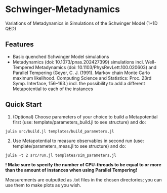# Schwinger-Metadynamics
Variations of Metadynamics in Simulations of the Schwinger Model (1+1D QED)

## Features
- Basic quenched Schwinger Model simulations
- Metadynamics (doi: 10.1073/pnas.202427399) simulations incl. Well-Tempered Metadynamics (doi: 10.1103/PhysRevLett.100.020603) 
  and Parallel Tempering (Geyer, C. J. (1991). Markov chain Monte Carlo maximum likelihood. Computing Science and Statistics: Proc. 23rd Symp. Interface, 156–163.) incl.   the possibility to add a different Metapotential to each of the instances

## Quick Start
1. (Optional) Choose parameters of your choice to build a Metapotential first (use: template/parameters_build.jl to see structure) and do:
```
julia src/build.jl templates/build_parameters.jl
```

2. Use Metapotential to measure observables in second run (use: template/parameters_meas.jl to see structure) and do:
```
julia -t 2 src/run.jl templates/sim_parameters.jl
```
**! Make sure to specify the number of CPU-threads to be equal to or more than the amount of instances when using Parallel Tempering!** 

Measurements are outputted as .txt files in the chosen directories; you can use them to make plots as you wish.
